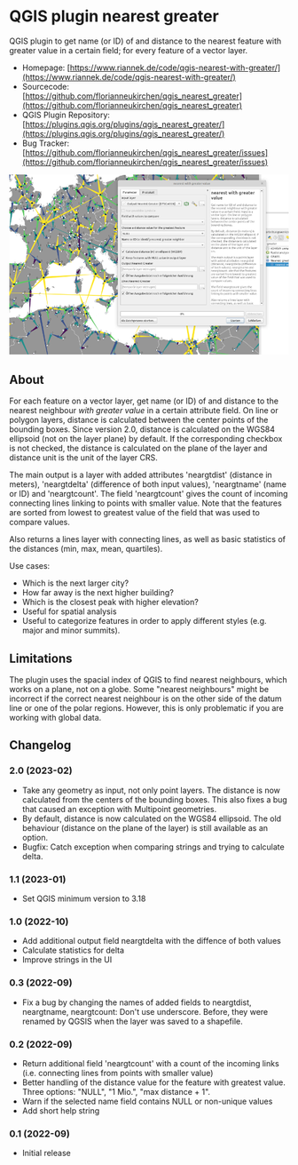 # QGIS plugin nearest greater 
QGIS plugin to get name (or ID) of and distance to the nearest feature with greater value in a certain field; for every feature of a vector layer.

- Homepage: [https://www.riannek.de/code/qgis-nearest-with-greater/](https://www.riannek.de/code/qgis-nearest-with-greater/)
- Sourcecode: [https://github.com/florianneukirchen/qgis_nearest_greater](https://github.com/florianneukirchen/qgis_nearest_greater)
- QGIS Plugin Repository: [https://plugins.qgis.org/plugins/qgis_nearest_greater/](https://plugins.qgis.org/plugins/qgis_nearest_greater/)
- Bug Tracker: [https://github.com/florianneukirchen/qgis_nearest_greater/issues](https://github.com/florianneukirchen/qgis_nearest_greater/issues)


![QGIS neareast greater plugin](help/nearestgreater.png)

## About
For each feature on a vector layer, get name (or ID) of and distance to the nearest neighbour *with greater value* in a certain attribute field. On line or polygon layers, distance is calculated between the center points of the bounding boxes. Since version 2.0, distance is calculated on the WGS84 ellipsoid (not on the layer plane) by default. If the corresponding checkbox is not checked, the distance is calculated on the plane of the layer and distance unit is the unit of the layer CRS.

The main output is a layer with added attributes 'neargtdist' (distance in meters), 'neargtdelta' (difference of both input values), 'neargtname' (name or ID) and 'neargtcount'. The field 'neargtcount' gives the count of incoming connecting lines linking to points with smaller value. Note that the features are sorted from lowest to greatest value of the field that was used to compare values.

Also returns a lines layer with connecting lines, as well as basic statistics of the distances (min, max, mean, quartiles). 

Use cases: 
- Which is the next larger city? 
- How far away is the next higher building?
- Which is the closest peak with higher elevation? 
- Useful for spatial analysis 
- Useful to categorize features in order to apply different styles (e.g. major and minor summits). 

## Limitations
The plugin uses the spacial index of QGIS to find nearest neighbours, which works on a plane, not on a globe. Some "nearest neighbours" might be incorrect if the correct nearest neighbour is on the other side of the datum line or one of the polar regions. However, this is only problematic if you are working with global data. 

## Changelog

### 2.0 (2023-02)
- Take any geometry as input, not only point layers. The distance is now calculated from the centers of the bounding boxes. This also fixes a bug that caused an exception with Multipoint geometries.
- By default, distance is now calculated on the WGS84 ellipsoid. The old behaviour (distance on the plane of the layer) is still available as an option. 
- Bugfix: Catch exception when comparing strings and trying to calculate delta.

### 1.1 (2023-01)
- Set QGIS minimum version to 3.18 

### 1.0 (2022-10)
- Add additional output field neargtdelta with the diffence of both values
- Calculate statistics for delta
- Improve strings in the UI

### 0.3 (2022-09)
- Fix a bug by changing the names of added fields to neargtdist, neargtname, neargtcount: Don't use underscore. Before, they were renamed by QGSIS when the layer was saved to a shapefile.

### 0.2 (2022-09)
- Return additional field 'neargtcount' with a count of the incoming links (i.e. connecting lines from points with smaller value)
- Better handling of the distance value for the feature with greatest value. Three options: "NULL", "1 Mio.", "max distance + 1".
- Warn if the selected name field contains NULL or non-unique values
- Add short help string

### 0.1 (2022-09)
- Initial release


